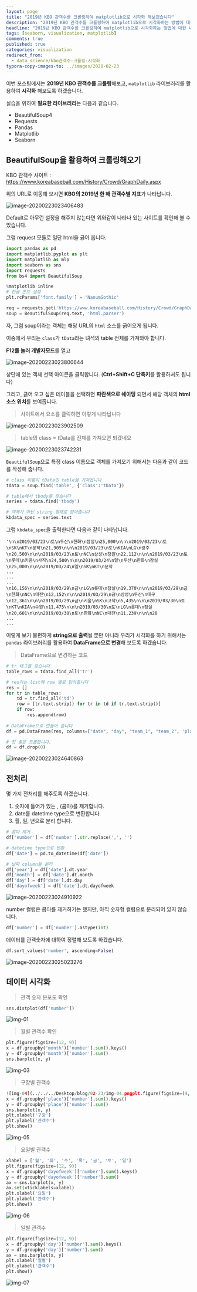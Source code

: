 ```yaml
---
layout: page
title: "2019년 KBO 관객수를 크롤링하여 matplotlib으로 시각화 해보겠습니다"
description: "2019년 KBO 관객수를 크롤링하여 matplotlib으로 시각화하는 방법에 대한 내용입니다."
headline: "2019년 KBO 관객수를 크롤링하여 matplotlib으로 시각화하는 방법에 대한 내용입니다."
tags: [seaborn, visualization, matplotlib]
comments: true
published: true
categories: visualization
redirect_from:
  - data_science/kbo관객수-크롤링-시각화
typora-copy-images-to: ../images/2020-02-23
---
```




이번 포스팅에서는 **2019년 KBO 관객수를 크롤링**해보고, `matplotlib` 라이브러리를 활용하여 **시각화** 해보도록 하겠습니다. 

실습을 위하여 **필요한 라이브러리**는 다음과 같습니다.

* BeautifulSoup4
* Requests
* Pandas
* Matplotlib
* Seaborn



## BeautifulSoup을 활용하여 크롤링해오기

KBO 관객수 사이트 : https://www.koreabaseball.com/History/Crowd/GraphDaily.aspx

위의 URL로 이동해 보시면 **KBO의 2019년 한 해 관객수별 지표**가 나타납니다.

![image-20200223023406483](../images/2020-02-23/image-20200223023406483.png)



Default로 아무런 설정을 해주지 않는다면 위와같이 나타나 있는 사이트를 확인해 볼 수 있습니다.

그럼 request 모듈로 일단 html을 긁어 옵니다.

```python
import pandas as pd
import matplotlib.pyplot as plt
import matplotlib as mlp
import seaborn as sns
import requests
from bs4 import BeautifulSoup

%matplotlib inline
# 한글 폰트 설정
plt.rcParams['font.family'] = 'NanumGothic'

req = requests.get('https://www.koreabaseball.com/History/Crowd/GraphDaily.aspx')
soup = BeautifulSoup(req.text, 'html.parser')
```



자, 그럼 soup이라는 객체는 해당 URL의 `html` 소스를 긁어오게 됩니다.

이중에서 우리는 `class`가 `tData`라는 녀석의 table 전체를 가져와야 합니다. 



**F12를 눌러 개발자모드**를 열고

![image-20200223023800644](../images/2020-02-23/image-20200223023800644.png)



상단에 있는 객체 선택 아이콘을 클릭합니다. (**Ctrl+Shift+C 단축키**를 활용하셔도 됩니다)

그리고, 긁어 오고 싶은 테이블을 선택하면 **파란색으로 쉐이딩** 되면서 해당 객체의 **html 소스 위치**를 보여줍니다.



> 사이트에서 요소를 클릭하면 이렇게 나타납니다

![image-20200223023902509](../images/2020-02-23/image-20200223023902509.png)



> table의 class = tData를 전체를 가져오면 되겠네요

![image-20200223023742231](../images/2020-02-23/image-20200223023742231.png)



`BeautifulSoup`으로 특정 class 이름으로 객체를 가져오기 위해서는 다음과 같이 코드를 작성해 줍니다.

```python
# class 이름이 tData인 table을 가져옵니다
tdata = soup.find('table', {'class':'tData'})

# table에서 tbody를 찾습니다
series = tdata.find('tbody')

# 객체가 아닌 string 형태로 담아줍니다
kbdata_spec = series.text
```



그럼 `kbdata_spec`을 출력한다면 다음과 같이 나타납니다.

```
'\n\n2019/03/23\n토\n두산\n한화\n잠실\n25,000\n\n\n2019/03/23\n토\nSK\nKT\n문학\n21,909\n\n\n2019/03/23\n토\nKIA\nLG\n광주\n20,500\n\n\n2019/03/23\n토\nNC\n삼성\n창원\n22,112\n\n\n2019/03/23\n토\n롯데\n키움\n사직\n24,500\n\n\n2019/03/24\n일\n두산\n한화\n잠실\n25,000\n\n\n2019/03/24\n일\nSK\nKT\n문학
...
...
...
\n16,156\n\n\n2019/03/29\n금\nLG\n롯데\n잠실\n19,370\n\n\n2019/03/29\n금\n한화\nNC\n대전\n12,152\n\n\n2019/03/29\n금\n삼성\n두산\n대구\n12,361\n\n\n2019/03/29\n금\n키움\nSK\n고척\n5,435\n\n\n2019/03/30\n토\nKT\nKIA\n수원\n11,475\n\n\n2019/03/30\n토\nLG\n롯데\n잠실\n20,601\n\n\n2019/03/30\n토\n한화\nNC\n대전\n11,239\n\n\n20
...
...
```

이렇게 보기 불편하게 **string으로 출력**될 뿐만 아니라 우리가 시각화를 하기 위해서는  `pandas` 라이브러리를 활용하여 **DataFrame으로 변경**해 보도록 하겠습니다.



> DataFrame으로 변경하는 코드

```python
# tr 태그를 찾습니다.
table_rows = tdata.find_all('tr')

# res라는 list에 row 별로 담아줍니다
res = []
for tr in table_rows:
    td = tr.find_all('td')
    row = [tr.text.strip() for tr in td if tr.text.strip()]
    if row:
        res.append(row)
        
# DataFrame으로 만들어 줍니다
df = pd.DataFrame(res, columns=["date", "day", "team_1", "team_2", 'place', 'number'])

# 첫 줄은 드롭합니다.
df = df.drop(0)
```

![image-20200223024640863](../images/2020-02-23/image-20200223024640863.png)



## 전처리

몇 가지 전처리를 해주도록 하겠습니다.

1. 숫자에 들어가 있는 , (콤마)를 제거합니다.
2. date를 datetime type으로 변환합니다.
3. 월, 일, 년으로 분리 합니다.



```python
# 콤마 제거
df['number'] = df['number'].str.replace(',', '')

# datetime type으로 변환
df['date'] = pd.to_datetime(df['date'])

# 날짜 column을 분리
df['year'] = df['date'].dt.year
df['month'] = df['date'].dt.month
df['day'] = df['date'].dt.day
df['dayofweek'] = df['date'].dt.dayofweek
```



![image-20200223024910922](../images/2020-02-23/image-20200223024910922.png)



number 컬럼은 콤마를 제거하기는 했지만, 아직 숫자형 컬럼으로 분리되어 있지 않습니다.

```python
df['number'] = df['number'].astype(int)
```



데이터를 관객숫자에 대하여 정렬해 보도록 하겠습니다.

```python
df.sort_values('number', ascending=False)
```

![image-20200223025023276](../images/2020-02-23/image-20200223025023276.png)



## 데이터 시각화

> 관객 숫자 분포도 확인

```python
sns.distplot(df['number'])
```

![img-01](../images/2020-02-23/img-01.png)



> 월별 관객수 확인

```python
plt.figure(figsize=(12, 9))
x = df.groupby('month')['number'].sum().keys()
y = df.groupby('month')['number'].sum()
sns.barplot(x, y)
```

![img-03](../images/2020-02-23/img-03.png)



> 구장별 관객수

```python
![img-04](../../../Desktop/blog/02-23/img-04.pngplt.figure(figsize=(9, 7))
x = df.groupby('place')['number'].sum().keys()
y = df.groupby('place')['number'].sum()
sns.barplot(x, y)
plt.xlabel('구장')
plt.ylabel('관객수')
plt.show()
```

![img-05](../images/2020-02-23/img-05.png)



> 요일별 관객수

```python
xlabel = ['월', '화', '수', '목', '금', '토', '일']
plt.figure(figsize=(12, 9))
x = df.groupby('dayofweek')['number'].sum().keys()
y = df.groupby('dayofweek')['number'].sum()
ax = sns.barplot(x, y)
ax.set(xticklabels=xlabel)
plt.xlabel('요일')
plt.ylabel('관객수')
plt.show()
```

![img-06](../images/2020-02-23/img-06.png)



> 일별 관객수

```python
plt.figure(figsize=(12, 9))
x = df.groupby('day')['number'].sum().keys()
y = df.groupby('day')['number'].sum()
ax = sns.barplot(x, y)
plt.xlabel('일별')
plt.ylabel('관객수')
plt.show()
```

![img-07](../images/2020-02-23/img-07.png)